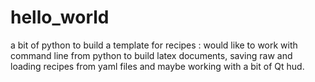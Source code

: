 # hello_world

a bit of python to build a template for recipes :
would like to work with command line from python to build latex documents, saving raw and loading recipes from yaml files and maybe working with a bit of Qt hud.

